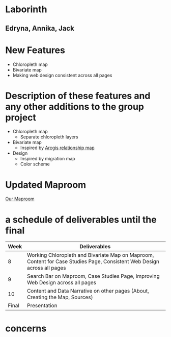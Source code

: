 # Laborinth
## Edryna, Annika, Jack

# New Features 
* Chloropleth map 
* Bivariate map
* Making web design consistent across all pages 

# Description of these features and any other additions to the group project
* Chloropleth map
  * Separate chloropleth layers
* Bivariate map 
  * Inspired by [Arcgis relationship map](https://www.esri.com/arcgis-blog/products/arcgis-online/mapping/what-is-a-relationship-map/)
* Design
  * Inspired by migration map 
  * Color scheme 
 

# Updated Maproom
[Our Maproom](https://radha0207.github.io/Economic-Inequality-working-title-/Midterm/)

# a schedule of deliverables until the final
Week  | Deliverables
------------- | -------------
8  | Working Chloropleth and Bivariate Map on Maproom, Content for Case Studies Page, Consistent Web Design across all pages
9 | Search Bar on Maproom, Case Studies Page, Improving Web Design across all pages
10  | Content and Data Narrative on other pages (About, Creating the Map, Sources)
Final | Presentation


# concerns
